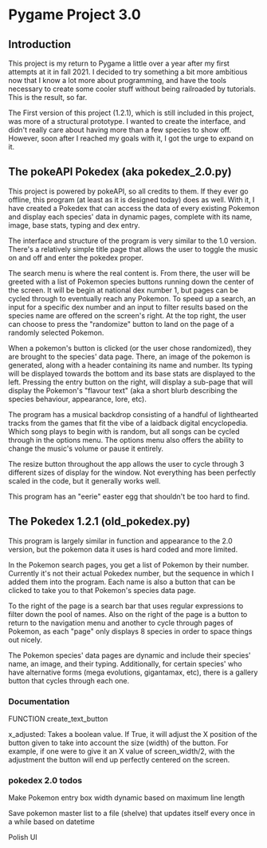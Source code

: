 # Pygame Project 3.0

## Introduction

This project is my return to Pygame a little over a year after my first attempts at it in fall 2021. I decided to try 
something a bit more ambitious now that I know a lot more about programming, and have the tools necessary to create 
some cooler stuff without being railroaded by tutorials. This is the result, so far. 

The First version of this project (1.2.1), which is still included in this project, was more of a structural prototype.
I wanted to create the interface, and didn't really care about having more than a few species to show off. 
However, soon after I reached my goals with it, I got the urge to expand on it. 

## The pokeAPI Pokedex (aka pokedex_2.0.py)

This project is powered by pokeAPI, so all credits to them. If they ever go offline, this program (at least as it is
designed today) does as well. With it, I have created a Pokedex that can access the data of every existing Pokemon
and display each species' data in dynamic pages, complete with its name, image, base stats, typing and dex entry.

The interface and structure of the program is very similar to the 1.0 version. There's a relatively simple title page
that allows the user to toggle the music on and off and enter the pokedex proper. 

The search menu is where the real content is. From there, the user will be greeted with a list of Pokemon species
buttons running down the center of the screen. It will be begin at national dex number 1, but pages can be cycled 
through to eventually reach any Pokemon. To speed up a search, an input for a specific dex number and an input to filter
results based on the species name are offered on the screen's right. At the top right, the user can choose to press the
"randomize" button to land on the page of a randomly selected Pokemon.

When a pokemon's button is clicked (or the user chose randomized), they are brought to the species' data page. There, 
an image of the pokemon is generated, along with a header containing its name and number. Its typing will be displayed
towards the bottom and its base stats are displayed to the left. Pressing the entry button on the right, will display
a sub-page that will display the Pokemon's "flavour text" (aka a short blurb describing the species behaviour, 
appearance, lore, etc).

The program has a musical backdrop consisting of a handful of lighthearted tracks from the games that fit the vibe of a
laidback digital encyclopedia. Which song plays to begin with is random, but all songs can be cycled through in the 
options menu. The options menu also offers the ability to change the music's volume or pause it entirely.

The resize button throughout the app allows the user to cycle through 3 different sizes of display for the window. Not
everything has been perfectly scaled in the code, but it generally works well. 

This program has an "eerie" easter egg that shouldn't be too hard to find. 

## The Pokedex 1.2.1 (old_pokedex.py)

This program is largely similar in function and appearance to the 2.0 version, but the pokemon data it uses is hard 
coded and more limited.

In the Pokemon search pages, you get a list of Pokemon by their number. Currently it's not their actual Pokedex number,
but the sequence in which I added them into the program. Each name is also a button that can be clicked to take you
to that Pokemon's species data page. 

To the right of the page is a search bar that uses regular expressions to filter down the pool of names. Also on the
right of the page is a button to return to the navigation menu and another to cycle through pages of Pokemon, as each
"page" only displays 8 species in order to space things out nicely. 

The Pokemon species' data pages are dynamic and include their species' name, an image, and their typing. Additionally,
for certain species' who have alternative forms (mega evolutions, gigantamax, etc), there is a gallery button that 
cycles through each one.

### Documentation

FUNCTION create_text_button

x_adjusted: Takes a boolean value. If True, it will adjust the X position of the button given to take into account
the size (width) of the button. For example, if one were to give it an X value of screen_width/2, with the adjustment
the button will end up perfectly centered on the screen.

### pokedex 2.0 todos

Make Pokemon entry box width dynamic based on maximum line length

Save pokemon master list to a file (shelve) that updates itself every once in a while based on datetime

Polish UI